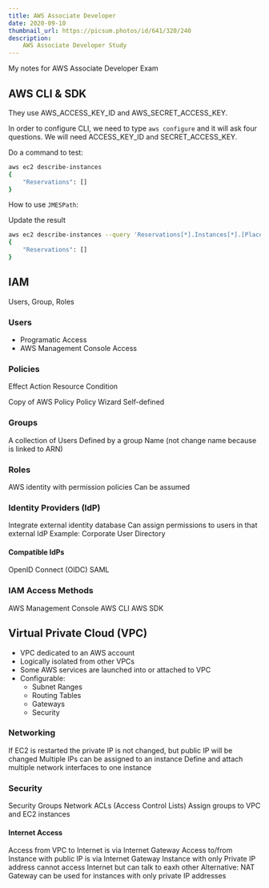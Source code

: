 ```yaml
---
title: AWS Associate Developer
date: 2020-09-10
thumbnail_url: https://picsum.photos/id/641/320/240
description:
    AWS Associate Developer Study
---
```


My notes for AWS Associate Developer Exam
<!--more-->

## AWS CLI & SDK

They use AWS_ACCESS_KEY_ID and AWS_SECRET_ACCESS_KEY.

In order to configure CLI, we need to type `aws configure` and it will ask four questions. We will need ACCESS_KEY_ID and SECRET_ACCESS_KEY.

Do a command to test:

```sh
aws ec2 describe-instances
{
    "Reservations": []
}
```

How to use `JMESPath`:

Update the result

```bash
aws ec2 describe-instances --query 'Reservations[*].Instances[*].[Placement.AvailabilityZone | [0], InstanceId, State.Name]'
{
    "Reservations": []
}
```

## IAM

Users, Group, Roles

### Users

- Programatic Access
- AWS Management Console Access

### Policies

Effect
Action
Resource
Condition

Copy of AWS Policy
Policy Wizard
Self-defined

### Groups

A collection of Users
Defined by a group Name (not change name because is linked to ARN)

### Roles

AWS identity with permission policies
Can be assumed 

### Identity Providers (IdP)

Integrate external identity database
Can assign permissions to users in that external IdP
Example: Corporate User Directory

#### Compatible IdPs

OpenID Connect (OIDC)
SAML

### IAM Access Methods

AWS Management Console
AWS CLI
AWS SDK

## Virtual Private Cloud (VPC)

- VPC dedicated to an AWS account
- Logically isolated from other VPCs
- Some AWS services are launched into or attached to VPC
- Configurable:
    - Subnet Ranges
    - Routing Tables
    - Gateways
    - Security

### Networking

If EC2 is restarted the private IP is not changed, but public IP will be changed
Multiple IPs can be assigned to an instance
Define and attach multiple network interfaces to one instance

### Security

Security Groups
Network ACLs (Access Control Lists)
Assign groups to VPC and EC2 instances

#### Internet Access

Access from VPC to Internet is via Internet Gateway
Access to/from Instance with public IP is via Internet Gateway
Instance with only Private IP address cannot access Internet but can talk to eaxh other
Alternative: NAT Gateway can be used for instances with only private IP addresses

